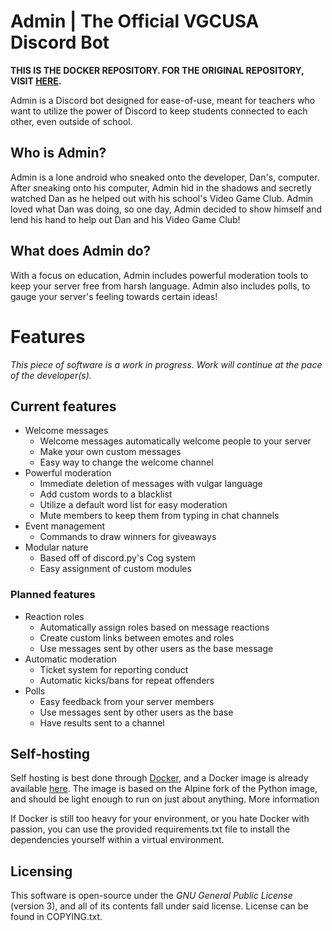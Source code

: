 # Admin | The Official VGCUSA Discord Bot

**THIS IS THE DOCKER REPOSITORY. FOR THE ORIGINAL REPOSITORY, VISIT [HERE](https://github.com/TheD4nM4n/admin).**

Admin is a Discord bot designed for ease-of-use, meant for teachers who want to utilize the power of Discord to keep
students connected to each other, even outside of school.

## Who is Admin?

Admin is a lone android who sneaked onto the developer, Dan's, computer. After sneaking onto his computer, Admin hid in
the shadows and secretly watched Dan as he helped out with his school's Video Game Club. Admin loved what Dan was doing,
so one day, Admin decided to show himself and lend his hand to help out Dan and his Video Game Club!

## What does Admin do?

With a focus on education, Admin includes powerful moderation tools to keep your server free from harsh language.
Admin also includes polls, to gauge your server's feeling towards certain ideas!

# Features

*This piece of software is a work in progress. Work will continue at the pace of the developer(s).*

## Current features

- Welcome messages
    - Welcome messages automatically welcome people to your server
    - Make your own custom messages
    - Easy way to change the welcome channel
- Powerful moderation
    - Immediate deletion of messages with vulgar language
    - Add custom words to a blacklist
    - Utilize a default word list for easy moderation
    - Mute members to keep them from typing in chat channels
- Event management
    - Commands to draw winners for giveaways
- Modular nature
    - Based off of discord.py's Cog system
    - Easy assignment of custom modules

### Planned features

- Reaction roles
    - Automatically assign roles based on message reactions
    - Create custom links between emotes and roles
    - Use messages sent by other users as the base message
- Automatic moderation
    - Ticket system for reporting conduct
    - Automatic kicks/bans for repeat offenders
- Polls
    - Easy feedback from your server members
    - Use messages sent by other users as the base
    - Have results sent to a channel
  
## Self-hosting
Self hosting is best done through [Docker](https://www.docker.com/), and a Docker image is already available
[here](https://hub.docker.com/r/thed4nm4n/admin). The image is based on the Alpine fork of the Python image,
and should be light enough to run on just about anything. More information

If Docker is still too heavy for your environment, or you hate Docker with passion, you can use the provided
requirements.txt file to install the dependencies yourself within a virtual environment.
## Licensing

This software is open-source under the *GNU General Public License* (version 3), and all of its contents fall under
said license. License can be found in COPYING.txt.
